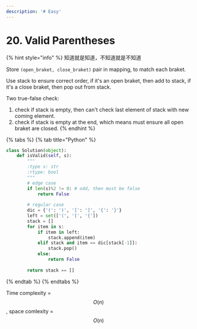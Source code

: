 ```yaml
---
description: '# Easy'
---
```


# 20. Valid Parentheses

{% hint style="info" %}
知道就是知道，不知道就是不知道

Store `(open_braket, close_braket)` pair in mapping, to match each braket.

Use stack to ensure correct order, if it's an open braket, then add to stack, if it's a close braket, then pop out from stack.

Two true-false check:

1. check if stack is empty, then can't check last element of stack with new coming element.
2. check if stack is empty at the end, which means must ensure all open braket are closed.
{% endhint %}

{% tabs %}
{% tab title="Python" %}
```python
class Solution(object):
    def isValid(self, s):
        """
        :type s: str
        :rtype: bool
        """
        # edge case
        if len(s)%2 != 0: # odd, then must be false
            return False
        
        # regular case
        dic = {'(': ')', '[': ']', '{': '}'}
        left = set(['(', '[', '{'])
        stack = []
        for item in s:
            if item in left:
                stack.append(item)
            elif stack and item == dic[stack[-1]]:
                stack.pop()
            else:
                return False
            
        return stack == []
```
{% endtab %}
{% endtabs %}

Time complexity = $$O(n)$$ , space comlexity = $$O(n)$$ 

